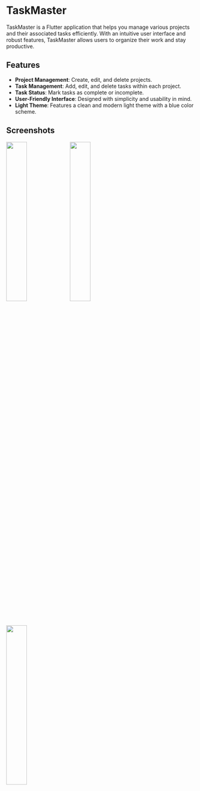 # TaskMaster

TaskMaster is a Flutter application that helps you manage various projects and their associated tasks efficiently. With an intuitive user interface and robust features, TaskMaster allows users to organize their work and stay productive.

## Features

- **Project Management**: Create, edit, and delete projects.
- **Task Management**: Add, edit, and delete tasks within each project.
- **Task Status**: Mark tasks as complete or incomplete.
- **User-Friendly Interface**: Designed with simplicity and usability in mind.
- **Light Theme**: Features a clean and modern light theme with a blue color scheme.

## Screenshots
<p>
  <image src="https://github.com/user-attachments/assets/08859815-726c-4db7-b282-f698d249dcb8" width="33%"/>
  <image src="https://github.com/user-attachments/assets/e376acd8-a7ea-4648-abf4-822204f3bf29" width="33%"/>
  <image src="https://github.com/user-attachments/assets/ca3420ed-07b2-4245-801c-6d9a780df4de" width="33%"/>
</p>
